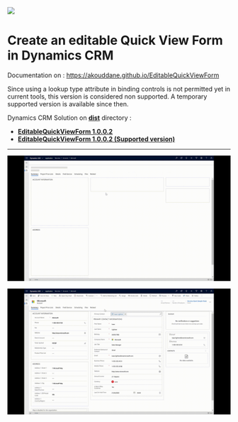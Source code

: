 ![](https://akouddane.github.io/EditableQuickViewForm/images/logo_md.png)

# Create an editable Quick View Form in Dynamics CRM

Documentation on : https://akouddane.github.io/EditableQuickViewForm

Since using a lookup type attribute in binding controls is not permitted yet in current tools, this version is considered non supported. A temporary supported version is available since then.

Dynamics CRM Solution on **[dist](https://github.com/Akouddane/EditableQuickViewForm/tree/master/dist)** directory : 
* **[EditableQuickViewForm 1.0.0.2](https://github.com/Akouddane/EditableQuickViewForm/blob/master/dist/EditableQuickViewFormSolution_1_0_0_2_managed.zip?raw=true)**
* **[EditableQuickViewForm 1.0.0.2 (Supported version)](https://github.com/Akouddane/EditableQuickViewForm/blob/master/dist/supported/EditableQuickViewForm0Solution_1_0_0_2_managed.zip?raw=true)**
---

![](https://github.com/Akouddane/EditableQuickViewForm/blob/master/docs/images/EditableQuickViewForm.gif)

![](https://github.com/Akouddane/EditableQuickViewForm/blob/master/docs/images/EditableQuickViewForm_2.gif)
